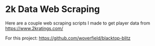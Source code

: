 # 2k Data Web Scraping

Here are a couple web scraping scripts I made to get player data from https://www.2kratings.com/

For this project: https://github.com/woverfield/blacktop-blitz

